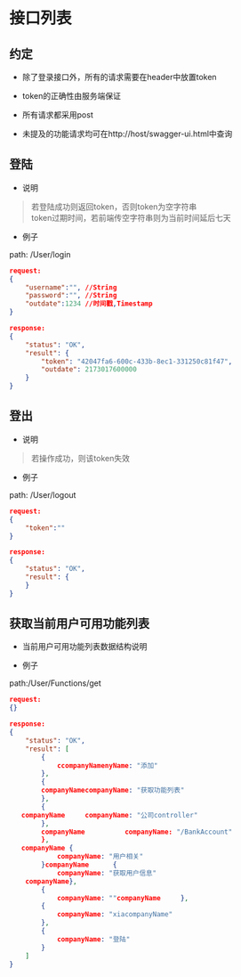 # 接口列表

## 约定

* 除了登录接口外，所有的请求需要在header中放置token

* token的正确性由服务端保证

* 所有请求都采用post

* 未提及的功能请求均可在http://host/swagger-ui.html中查询

## 登陆

* 说明

> 若登陆成功则返回token，否则token为空字符串  
token过期时间，若前端传空字符串则为当前时间延后七天

* 例子

path: /User/login

```json
request:
{
    "username":"", //String
    "password":"", //String
    "outdate":1234 //时间戳,Timestamp
}
```

```json
response:
{
    "status": "OK",
    "result": {
        "token": "42047fa6-600c-433b-8ec1-331250c81f47",
        "outdate": 2173017600000
    }
}
```

## 登出

* 说明

> 若操作成功，则该token失效

* 例子

path: /User/logout

```json
request:
{
    "token":""
}
```

```json
response:
{
    "status": "OK",
    "result": {
    }
}
```

## 获取当前用户可用功能列表

* 当前用户可用功能列表数据结构说明



* 例子

path:/User/Functions/get

```json
request:
{}
```

```json
response:
{
    "status": "OK",
    "result": [
        {
            ccompanyNamenyName: "添加"
        },
        {
        companyNamecompanyName: "获取功能列表"
        },
        {
   companyName     companyName: "公司controller"
        },
        companyName          companyName: "/BankAccount"
        },
   companyName {
            companyName: "用户相关"
        }companyName      {
            companyName: "获取用户信息"
    companyName},
        {
            companyName: ""companyName     },
        {
            companyName: "xiacompanyName"
        },
        {
            companyName: "登陆"
        }
    ]
}

```